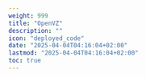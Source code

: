 ```yaml
---
weight: 999
title: "OpenVZ"
description: ""
icon: "deployed_code"
date: "2025-04-04T04:16:04+02:00"
lastmod: "2025-04-04T04:16:04+02:00"
toc: true
---
```

